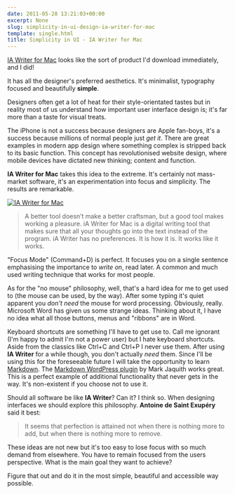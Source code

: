 ```yaml
---
date: 2011-05-28 13:21:03+00:00
excerpt: None
slug: simplicity-in-ui-design-ia-writer-for-mac
template: single.html
title: Simplicity in UI - IA Writer for Mac
---
```


[IA Writer for Mac](http://www.informationarchitects.jp/en/ia-writer-for-mac/) looks like the sort of product I'd download immediately, and I did!

It has all the designer's preferred aesthetics. It's minimalist, typography focused and beautifully **simple**.

Designers often get a lot of heat for their style-orientated tastes but in reality most of us understand how important user interface design is; it's far more than a taste for visual treats.

The iPhone is not a success because designers are Apple fan-boys, it's a success because millions of normal people just _get it_. There are great examples in modern app design where something complex is stripped back to its basic function. This concept has revolutionised website design, where mobile devices have dictated new thinking; content and function.

**IA Writer for Mac** takes this idea to the extreme. It's certainly not mass-market software, it's an experimentation into focus and simplicity. The results are remarkable.

[![IA Writer for Mac](http://dbushell.com/wp-content/uploads/2011/05/iawriter.jpg)](http://dbushell.com/wp-content/uploads/2011/05/iawriter.jpg)


<blockquote><p>A better tool doesn’t make a better craftsman, but a good tool makes working a pleasure. iA Writer for Mac is a digital writing tool that makes sure that all your thoughts go into the text instead of the program. iA Writer has no preferences. It is how it is. It works like it works.</p></blockquote>


"Focus Mode" (Command+D) is perfect. It focuses you on a single sentence emphasising the importance to _write on_, read later. A common and much used writing technique that works for most people.

As for the "no mouse" philosophy, well, that's a hard idea for me to get used to (the mouse can be used, by the way). After some typing it's quiet apparent you _don't need_ the mouse for word processing. Obviously, really. Microsoft Word has given us some strange ideas. Thinking about it, I have no idea what all those buttons, menus and "ribbons" are in Word.

Keyboard shortcuts are something I'll have to get use to. Call me ignorant (I'm happy to admit I'm not a power user) but I hate keyboard shortcuts. Aside from the classics like Ctrl+C and Ctrl+P I never use them. After using **IA Writer** for a while though, you don't actually _need_ them. Since I'll be using this for the foreseeable future I will take the opportunity to learn [Markdown](http://daringfireball.net/projects/markdown/syntax). The [Markdown WordPress plugin](http://wordpress.org/extend/plugins/markdown-on-save/) by Mark Jaquith works great. This is a perfect example of additional functionality that never gets in the way. It's non-existent if you choose not to use it.

Should all software be like **IA Writer**? Can it? I think so. When designing interfaces we should explore this philosophy. **Antoine de Saint Exupéry** said it best:


<blockquote><p>It seems that perfection is attained not when there is nothing more to add, but when there is nothing more to remove.</p></blockquote>


These ideas are not new but it's too easy to lose focus with so much demand from elsewhere. You have to remain focused from the users perspective. What is the main goal they want to achieve?

Figure that out and do it in the most simple, beautiful and accessible way possible.
